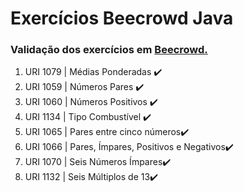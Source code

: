 # Exercícios Beecrowd Java

### Validação dos exercícios em [Beecrowd.](https://www.beecrowd.com.br/judge/pt/problems/index/1)

<ol>
<li> URI 1079 | Médias Ponderadas ✔️ </li>
<li> URI 1059 | Números Pares ✔️ </li> 
<li> URI 1060 | Números Positivos ✔️ </li> 
<li> URI 1134 | Tipo Combustível ✔️ </li> 
<li> URI 1065 | Pares entre cinco números✔️ </li>
<li> URI 1066 | Pares, Ímpares, Positivos e Negativos✔️ </li>
<li> URI 1070 | Seis Números Ímpares✔️ </li>
<li> URI 1132 | Seis Múltiplos de 13✔️ </li>

</ol>

